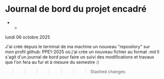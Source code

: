 # Journal de bord du projet encadré
- -
lundi 06 octobre 2025

J'ai créé depuis le terminal de ma machine un nouveau "repository" sur mon profil github: PPE1-2025 où j'ai crée un nouveau  fichier au format .md
Il s'agit d'un journal de bord pour faire un suivi des modifications et travaux que l'on fera au fur et à mesure du semestre :)
>>>>>>> Stashed changes
